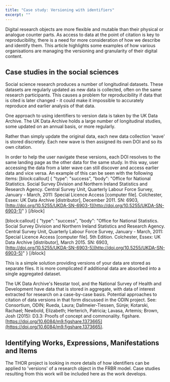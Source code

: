 ```yaml
---
title: "Case study: Versioning with identifiers"
excerpt: ""
---
```

Digital research objects are more flexible and mutable than their physical or analogue counter parts. As access to data at the point of citation is key to reproducibility, there is a need for more consideration of how we describe and identify them. This article highlights some examples of how various organisations are managing the versioning and granularity of their digital content.

## Case studies in the social sciences
Social science research produces a number of longitudinal datasets. These datasets are regularly updated as new data is collected, often on the same research participants. This causes a problem for reproducibility if data that is cited is later changed - it could make it impossible to accurately reproduce and earlier analysis of that data.

One approach to using identifiers to version data is taken by the UK Data Archive. The UK Data Archive holds a large number of longitudinal studies, some updated on an annual basis, or more regularly.

Rather than simply update the original data, each new data collection 'wave' is stored discretely. Each new wave is then assigned its own DOI and so its own citation.

In order to help the user navigate these versions, each DOI resolves to the same landing page as the other data for the same study. In this way, user accessing the data from a later wave can still discover and access earlier data and vice versa. An example of this can be seen with the following items:
[block:callout]
{
  "type": "success",
  "body": "Office for National Statistics. Social Survey Division and Northern Ireland Statistics and Research Agency. Central Survey Unit, Quarterly Labour Force Survey, January - March, 2011: Special Licence Access [computer file]. Colchester, Essex: UK Data Archive [distributor], December 2011. SN: 6903, [http://doi.org/10.5255/UKDA-SN-6903-1](http://doi.org/10.5255/UKDA-SN-6903-1)"
}
[/block]

[block:callout]
{
  "type": "success",
  "body": "Office for National Statistics. Social Survey Division and Northern Ireland Statistics and Research Agency. Central Survey Unit, Quarterly Labour Force Survey, January - March, 2011: Special Licence Access [computer file]. 5th Edition. Colchester, Essex: UK Data Archive [distributor], March 2015. SN: 6903, [http://doi.org/10.5255/UKDA-SN-6903-5](http://doi.org/10.5255/UKDA-SN-6903-5)"
}
[/block]


This is a simple solution providing versions of your data are stored as separate files. It is more complicated if additional data are absorbed into a single aggregated dataset. 

The UK Data Archive's Nesstar tool, and the National Survey of Health and Development have data that is stored in aggregate, with data of interest extracted for research on a case-by-case basis. Potential approaches to citation of data versions in that form discussed in the ODIN project. See: Consortium, ODIN; Rueda, Laura; Dallmeier-Tiessen, Sünje; Kotarski, Rachael; Newbold, Elizabeth; Herterich, Patricia; Lavasa, Artemis; Brown, Josh (2015): D3.3: Proofs of concept and commonality. figshare. 
[https://doi.org/10.6084/m9.figshare.1373665](https://doi.org/10.6084/m9.figshare.1373665). 

## Identifying Works, Expressions, Manifestations and Items
The THOR project is looking in more details of how identifiers can be applied to 'versions' of a research object in the FRBR model. Case studies resulting from this work will be included here as the work develops.